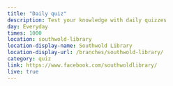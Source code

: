 ```yaml
---
title: "Daily quiz"
description: Test your knowledge with daily quizzes
day: Everyday
times: 1000
location: southwold-library
location-display-name: Southwold Library
location-display-url: /branches/southwold-library/
category: quiz
link: https://www.facebook.com/southwoldlibrary/
live: true
---
```

